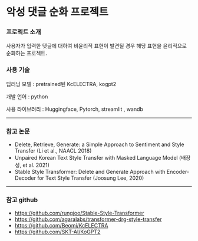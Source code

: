# 악성 댓글 순화 프로젝트

### 프로젝트 소개
사용자가 입력한 댓글에 대하여 비윤리적 표현이 발견될 경우 해당 표현을 윤리적으로 순화하는 프로젝트.

### 사용 기술
딥러닝 모델 : pretrained된 KcELECTRA, kogpt2

개발 언어 : python

사용 라이브러리 : Huggingface, Pytorch, streamlit , wandb

---
### 참고 논문
*  Delete, Retrieve, Generate: a Simple Approach to Sentiment and Style Transfer (Li et al., NAACL 2018)
*  Unpaired Korean Text Style Transfer with Masked Language Model (배장성, et al. 2021)
*  Stable Style Transformer: Delete and Generate Approach with Encoder-Decoder for Text Style Transfer (Joosung Lee, 2020)

---
### 참고 github
* https://github.com/rungjoo/Stable-Style-Transformer
* https://github.com/agaralabs/transformer-drg-style-transfer
* https://github.com/Beomi/KcELECTRA
* https://github.com/SKT-AI/KoGPT2
